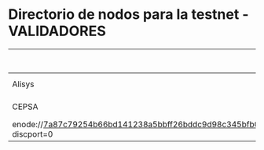 ﻿# Directorio de nodos para la testnet - VALIDADORES

| Entidad | Contacto (slack, email, git user...) | Hosting info (Cores/Mem/HDD) | enode |
| ------- | ------------------------------------ | ---------------------------------- | ----- |
| Alisys | José Ignacio de la Vega (joseignacio.delavega@alisys.net) | Self hosted (1C/4GB/70GB) | enode://3a86994e7aaf6dda41aa1c92c457a083ebf291b10fb36f891b13e2a84a45f6d4efde8e5b7d1b2d5485a2678526a564c77891e7ffb68295f5b4611473406f9476@154.62.228.6:21000?discport=0 |
| CEPSA | Daniel Garrote (daniel.garrote@cepsa.com) | Self hosted (4C/8GB/1000GB) | 
enode://7a87c79254b66bd141238a5bbff26bddc9d98c345bfb0525b3e3779be6ca6607253b40883a9811140900a2d3e59417bc967ecf7eb68311def02e1d0ac287fab6@34.245.76.181:21000?discport=0|
